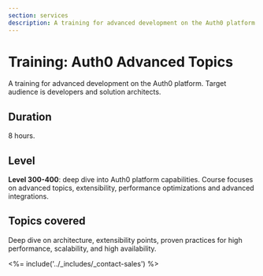 ```yaml
---
section: services
description: A training for advanced development on the Auth0 platform.
---
```


# Training: Auth0 Advanced Topics

A training for advanced development on the Auth0 platform. Target audience is developers and solution architects.


## Duration

8 hours.


## Level

**Level 300-400**: deep dive into Auth0 platform capabilities. Course focuses on advanced topics, extensibility, performance optimizations and advanced integrations.

## Topics covered

Deep dive on architecture, extensibility points, proven practices for high performance, scalability, and high availability.

<%= include('../_includes/_contact-sales') %>
